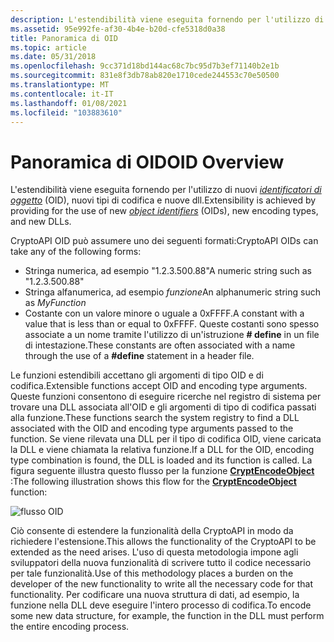 ```yaml
---
description: L'estendibilità viene eseguita fornendo per l'utilizzo di nuovi identificatori di oggetto (OID), nuovi tipi di codifica e nuove dll.
ms.assetid: 95e992fe-af30-4b4e-b20d-cfe5318d0a38
title: Panoramica di OID
ms.topic: article
ms.date: 05/31/2018
ms.openlocfilehash: 9cc371d18bd144ac68c7bc95d7b3ef71140b2e1b
ms.sourcegitcommit: 831e8f3db78ab820e1710cede244553c70e50500
ms.translationtype: MT
ms.contentlocale: it-IT
ms.lasthandoff: 01/08/2021
ms.locfileid: "103883610"
---
```

# <a name="oid-overview"></a><span data-ttu-id="e15c8-103">Panoramica di OID</span><span class="sxs-lookup"><span data-stu-id="e15c8-103">OID Overview</span></span>

<span data-ttu-id="e15c8-104">L'estendibilità viene eseguita fornendo per l'utilizzo di nuovi [*identificatori di oggetto*](../secgloss/o-gly.md) (OID), nuovi tipi di codifica e nuove dll.</span><span class="sxs-lookup"><span data-stu-id="e15c8-104">Extensibility is achieved by providing for the use of new [*object identifiers*](../secgloss/o-gly.md) (OIDs), new encoding types, and new DLLs.</span></span>

<span data-ttu-id="e15c8-105">CryptoAPI OID può assumere uno dei seguenti formati:</span><span class="sxs-lookup"><span data-stu-id="e15c8-105">CryptoAPI OIDs can take any of the following forms:</span></span>

-   <span data-ttu-id="e15c8-106">Stringa numerica, ad esempio "1.2.3.500.88"</span><span class="sxs-lookup"><span data-stu-id="e15c8-106">A numeric string such as "1.2.3.500.88"</span></span>
-   <span data-ttu-id="e15c8-107">Stringa alfanumerica, ad esempio *funzione*</span><span class="sxs-lookup"><span data-stu-id="e15c8-107">An alphanumeric string such as *MyFunction*</span></span>
-   <span data-ttu-id="e15c8-108">Costante con un valore minore o uguale a 0xFFFF.</span><span class="sxs-lookup"><span data-stu-id="e15c8-108">A constant with a value that is less than or equal to 0xFFFF.</span></span> <span data-ttu-id="e15c8-109">Queste costanti sono spesso associate a un nome tramite l'utilizzo di un'istruzione **\# define** in un file di intestazione.</span><span class="sxs-lookup"><span data-stu-id="e15c8-109">These constants are often associated with a name through the use of a **\#define** statement in a header file.</span></span>

<span data-ttu-id="e15c8-110">Le funzioni estendibili accettano gli argomenti di tipo OID e di codifica.</span><span class="sxs-lookup"><span data-stu-id="e15c8-110">Extensible functions accept OID and encoding type arguments.</span></span> <span data-ttu-id="e15c8-111">Queste funzioni consentono di eseguire ricerche nel registro di sistema per trovare una DLL associata all'OID e gli argomenti di tipo di codifica passati alla funzione.</span><span class="sxs-lookup"><span data-stu-id="e15c8-111">These functions search the system registry to find a DLL associated with the OID and encoding type arguments passed to the function.</span></span> <span data-ttu-id="e15c8-112">Se viene rilevata una DLL per il tipo di codifica OID, viene caricata la DLL e viene chiamata la relativa funzione.</span><span class="sxs-lookup"><span data-stu-id="e15c8-112">If a DLL for the OID, encoding type combination is found, the DLL is loaded and its function is called.</span></span> <span data-ttu-id="e15c8-113">La figura seguente illustra questo flusso per la funzione [**CryptEncodeObject**](/windows/desktop/api/Wincrypt/nf-wincrypt-cryptencodeobject) :</span><span class="sxs-lookup"><span data-stu-id="e15c8-113">The following illustration shows this flow for the [**CryptEncodeObject**](/windows/desktop/api/Wincrypt/nf-wincrypt-cryptencodeobject) function:</span></span>

![flusso OID](images/oidflow.png)

<span data-ttu-id="e15c8-115">Ciò consente di estendere la funzionalità della CryptoAPI in modo da richiedere l'estensione.</span><span class="sxs-lookup"><span data-stu-id="e15c8-115">This allows the functionality of the CryptoAPI to be extended as the need arises.</span></span> <span data-ttu-id="e15c8-116">L'uso di questa metodologia impone agli sviluppatori della nuova funzionalità di scrivere tutto il codice necessario per tale funzionalità.</span><span class="sxs-lookup"><span data-stu-id="e15c8-116">Use of this methodology places a burden on the developer of the new functionality to write all the necessary code for that functionality.</span></span> <span data-ttu-id="e15c8-117">Per codificare una nuova struttura di dati, ad esempio, la funzione nella DLL deve eseguire l'intero processo di codifica.</span><span class="sxs-lookup"><span data-stu-id="e15c8-117">To encode some new data structure, for example, the function in the DLL must perform the entire encoding process.</span></span>

 

 
